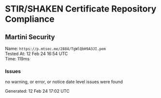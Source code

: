 # STIR/SHAKEN Certificate Repository Compliance

## Martini Security

Name: `https://p.mtsec.me/2884/TgWlQbH9A3JI.pem`\
Tested At: 12 Feb 24 16:54 UTC\
Time: 119ms

### Issues

no warning, or error, or notice date level issues were found

Generated: 12 Feb 24 17:02 UTC
